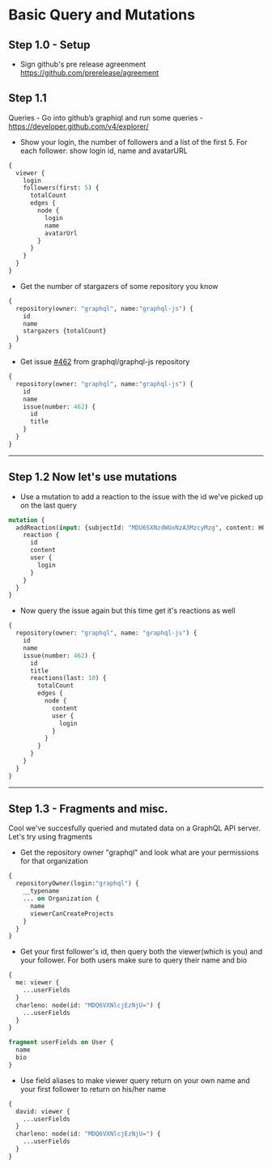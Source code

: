# Basic Query and Mutations

## Step 1.0 - Setup

- Sign github's pre release agreenment https://github.com/prerelease/agreement

## Step 1.1

Queries - Go into github’s graphiql and run some queries - https://developer.github.com/v4/explorer/
  - Show your login, the number of followers and a list of the first 5. For each follower: show login id, name and avatarURL
  ```graphql
  {
    viewer {
      login
      followers(first: 5) {
        totalCount
        edges {
          node {
            login
            name
            avatarUrl
          }
        }
      }
    }
  }
  ```

  - Get the number of stargazers of some repository you know
  ```graphql
  {
    repository(owner: "graphql", name:"graphql-js") {
      id
      name
      stargazers {totalCount}
    }
  }
  ```

  - Get issue [#462](https://github.com/graphql/graphql-js/issues/462) from graphql/graphql-js repository
  ```graphql
  {
    repository(owner: "graphql", name:"graphql-js") {
      id
      name
      issue(number: 462) {
        id
        title
      }
    }
  }
  ```
----

## Step 1.2 Now let's use mutations

  - Use a mutation to add a reaction to the issue with the id we've picked up on the last query
  ```graphql
  mutation {
    addReaction(input: {subjectId: "MDU6SXNzdWUxNzA3MzcyMzg", content: HOORAY}) {
      reaction {
        id
        content
        user {
          login
        }
      }
    }
  }
  ```

  - Now query the issue again but this time get it's reactions as well
  ```graphql
  {
    repository(owner: "graphql", name: "graphql-js") {
      id
      name
      issue(number: 462) {
        id
        title
        reactions(last: 10) {
          totalCount
          edges {
            node {
              content
              user {
                login
              }
            }
          }
        }
      }
    }
  }
  ```
  ----

## Step 1.3 - Fragments and misc.

Cool we've succesfully queried and mutated data on a GraphQL API server. Let's try using fragments

  - Get the repository owner "graphql" and look what are your permissions for that organization
  ```graphql
  {
    repositoryOwner(login:"graphql") {
      __typename
      ... on Organization {
        name
        viewerCanCreateProjects
      }
    }
  }
  ```

  - Get your first follower's id, then query both the viewer(which is you) and your follower.
    For both users make sure to query their name and bio
  ```graphql
  {
    me: viewer {
      ...userFields
    }
    charleno: node(id: "MDQ6VXNlcjEzNjU=") {
      ...userFields
    }
  }

  fragment userFields on User {
    name
    bio
  }
  ```

  - Use field aliases to make viewer query return on your own name and your first follower to return on his/her name
  ```graphql
  {
    david: viewer {
      ...userFields
    }
    charleno: node(id: "MDQ6VXNlcjEzNjU=") {
      ...userFields
    }
  }
  ```